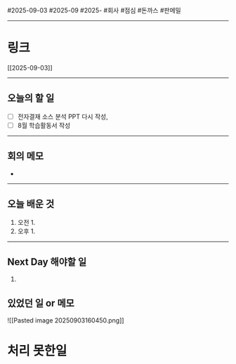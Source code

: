 #2025-09-03 #2025-09 #2025- 
#회사 #점심 #돈까스 #판메밀

------
# 링크 
[[2025-09-03]]

---
## 오늘의 할 일
- [ ] 전자결재 소스 분석 PPT 다시 작성,
- [ ] 8월 학습활동서 작성
---
## 회의 메모
- 
---
## 오늘 배운 것
1. 오전
    1. 
2. 오후
    1. 
---
## Next Day 해야할 일
1. 


## 있었던 일 or 메모

![[Pasted image 20250903160450.png]]

# 처리 못한일